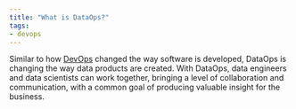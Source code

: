 ```yaml
---
title: "What is DataOps?"
tags:
- devops
---
```

Similar to how [DevOps](term/dev%20ops.md) changed the way software is developed, DataOps is changing the way data products are created. With DataOps, data engineers and data scientists can work together, bringing a level of collaboration and communication, with a common goal of producing valuable insight for the business.